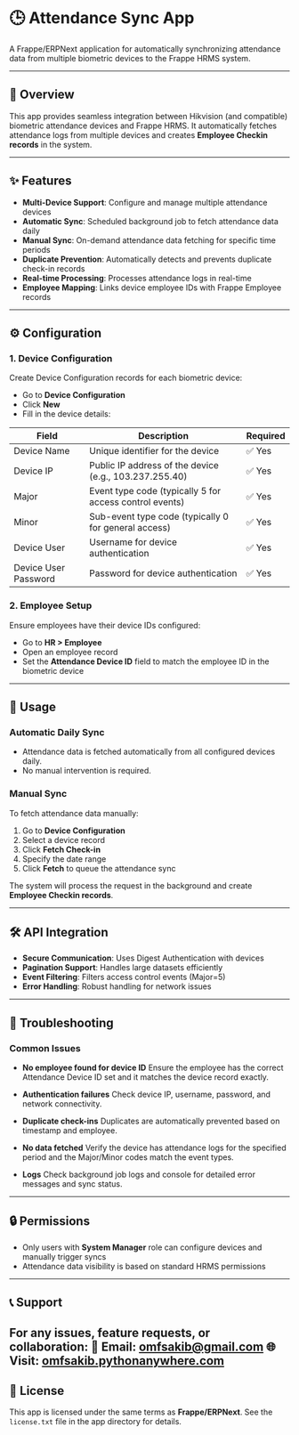# 🕒 Attendance Sync App

A Frappe/ERPNext application for automatically synchronizing attendance data from multiple biometric devices to the Frappe HRMS system.

---

## 📖 Overview
This app provides seamless integration between Hikvision (and compatible) biometric attendance devices and Frappe HRMS.
It automatically fetches attendance logs from multiple devices and creates **Employee Checkin records** in the system.

---

## ✨ Features

- **Multi-Device Support**: Configure and manage multiple attendance devices
- **Automatic Sync**: Scheduled background job to fetch attendance data daily
- **Manual Sync**: On-demand attendance data fetching for specific time periods
- **Duplicate Prevention**: Automatically detects and prevents duplicate check-in records
- **Real-time Processing**: Processes attendance logs in real-time
- **Employee Mapping**: Links device employee IDs with Frappe Employee records

---

## ⚙️ Configuration

### 1. Device Configuration
Create Device Configuration records for each biometric device:

- Go to **Device Configuration**
- Click **New**
- Fill in the device details:

| Field               | Description                                     | Required |
|--------------------|-----------------------------------------------|----------|
| Device Name        | Unique identifier for the device               | ✅ Yes   |
| Device IP          | Public IP address of the device (e.g., 103.237.255.40) | ✅ Yes |
| Major              | Event type code (typically 5 for access control events) | ✅ Yes |
| Minor              | Sub-event type code (typically 0 for general access) | ✅ Yes |
| Device User        | Username for device authentication             | ✅ Yes   |
| Device User Password | Password for device authentication           | ✅ Yes   |

### 2. Employee Setup
Ensure employees have their device IDs configured:

- Go to **HR > Employee**
- Open an employee record
- Set the **Attendance Device ID** field to match the employee ID in the biometric device

---

## 🚀 Usage

### Automatic Daily Sync
- Attendance data is fetched automatically from all configured devices daily.
- No manual intervention is required.

### Manual Sync
To fetch attendance data manually:

1. Go to **Device Configuration**
2. Select a device record
3. Click **Fetch Check-in**
4. Specify the date range
5. Click **Fetch** to queue the attendance sync

The system will process the request in the background and create **Employee Checkin records**.

---

## 🛠️ API Integration
- **Secure Communication**: Uses Digest Authentication with devices
- **Pagination Support**: Handles large datasets efficiently
- **Event Filtering**: Filters access control events (Major=5)
- **Error Handling**: Robust handling for network issues

---

## 📝 Troubleshooting

### Common Issues

- **No employee found for device ID**
  Ensure the employee has the correct Attendance Device ID set and it matches the device record exactly.

- **Authentication failures**
  Check device IP, username, password, and network connectivity.

- **Duplicate check-ins**
  Duplicates are automatically prevented based on timestamp and employee.

- **No data fetched**
  Verify the device has attendance logs for the specified period and the Major/Minor codes match the event types.

- **Logs**
  Check background job logs and console for detailed error messages and sync status.

---

## 🔒 Permissions
- Only users with **System Manager** role can configure devices and manually trigger syncs
- Attendance data visibility is based on standard HRMS permissions

---

## 📞 Support
For any issues, feature requests, or collaboration:
📧 Email: **omfsakib@gmail.com**
🌐 Visit: [omfsakib.pythonanywhere.com](https://omfsakib.pythonanywhere.com)
---

## 📄 License
This app is licensed under the same terms as **Frappe/ERPNext**.
See the `license.txt` file in the app directory for details.
